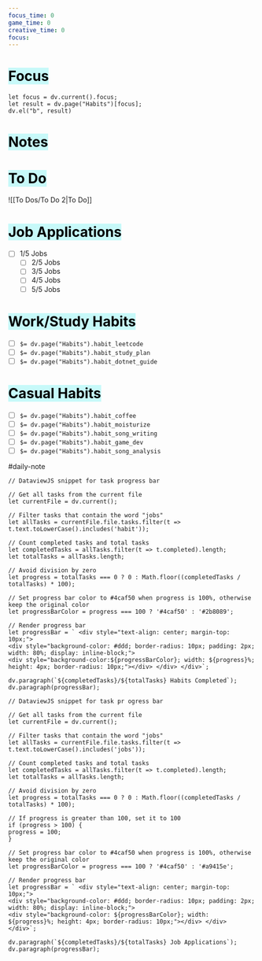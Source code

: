 ```yaml
---
focus_time: 0
game_time: 0
creative_time: 0
focus:
---
```



# <mark style="background: #ABF7F7A6;">Focus</mark> 

```dataviewjs
let focus = dv.current().focus;
let result = dv.page("Habits")[focus];
dv.el("b", result)
```

# <mark style="background: #ABF7F7A6;">Notes</mark>



# <mark style="background: #ABF7F7A6;">To Do</mark>

![[To Dos/To Do 2|To Do]]
# <mark style="background: #ABF7F7A6;">Job Applications</mark>

- [ ] 1/5 Jobs
	- [ ] 2/5 Jobs
	- [ ] 3/5 Jobs
	- [ ] 4/5 Jobs
	- [ ] 5/5 Jobs
# <mark style="background: #ABF7F7A6;">Work/Study Habits</mark>

- [ ] `$= dv.page("Habits").habit_leetcode`
- [ ] `$= dv.page("Habits").habit_study_plan`
- [ ] `$= dv.page("Habits").habit_dotnet_guide`
# <mark style="background: #ABF7F7A6;">Casual Habits</mark>

- [ ] `$= dv.page("Habits").habit_coffee`
- [ ] `$= dv.page("Habits").habit_moisturize`
- [ ] `$= dv.page("Habits").habit_song_writing`
- [ ] `$= dv.page("Habits").habit_game_dev`
- [ ] `$= dv.page("Habits").habit_song_analysis`

#daily-note

```dataviewjs
// DataviewJS snippet for task progress bar

// Get all tasks from the current file
let currentFile = dv.current();

// Filter tasks that contain the word "jobs"
let allTasks = currentFile.file.tasks.filter(t => t.text.toLowerCase().includes('habit'));

// Count completed tasks and total tasks
let completedTasks = allTasks.filter(t => t.completed).length;
let totalTasks = allTasks.length;

// Avoid division by zero
let progress = totalTasks === 0 ? 0 : Math.floor((completedTasks / totalTasks) * 100);

// Set progress bar color to #4caf50 when progress is 100%, otherwise keep the original color
let progressBarColor = progress === 100 ? '#4caf50' : '#2b8089';

// Render progress bar
let progressBar = ` <div style="text-align: center; margin-top: 10px;"> 
<div style="background-color: #ddd; border-radius: 10px; padding: 2px; width: 80%; display: inline-block;"> 
<div style="background-color:${progressBarColor}; width: ${progress}%; height: 4px; border-radius: 10px;"></div> </div> </div>`;

dv.paragraph(`${completedTasks}/${totalTasks} Habits Completed`);
dv.paragraph(progressBar);

```

```dataviewjs
// DataviewJS snippet for task pr ogress bar

// Get all tasks from the current file
let currentFile = dv.current();

// Filter tasks that contain the word "jobs"
let allTasks = currentFile.file.tasks.filter(t => t.text.toLowerCase().includes('jobs'));

// Count completed tasks and total tasks
let completedTasks = allTasks.filter(t => t.completed).length;
let totalTasks = allTasks.length;

// Avoid division by zero
let progress = totalTasks === 0 ? 0 : Math.floor((completedTasks / totalTasks) * 100);

// If progress is greater than 100, set it to 100 
if (progress > 100) { 
progress = 100; 
}

// Set progress bar color to #4caf50 when progress is 100%, otherwise keep the original color
let progressBarColor = progress === 100 ? '#4caf50' : '#a9415e';

// Render progress bar
let progressBar = ` <div style="text-align: center; margin-top: 10px;"> 
<div style="background-color: #ddd; border-radius: 10px; padding: 2px; width: 80%; display: inline-block;"> 
<div style="background-color: ${progressBarColor}; width: ${progress}%; height: 4px; border-radius: 10px;"></div> </div> </div>`;

dv.paragraph(`${completedTasks}/${totalTasks} Job Applications`);
dv.paragraph(progressBar);

```
